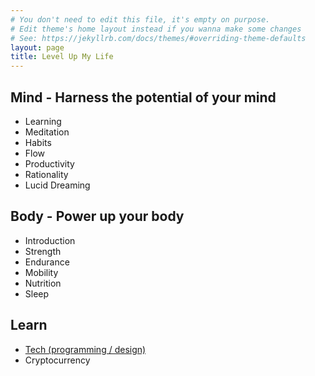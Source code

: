 ```yaml
---
# You don't need to edit this file, it's empty on purpose.
# Edit theme's home layout instead if you wanna make some changes
# See: https://jekyllrb.com/docs/themes/#overriding-theme-defaults
layout: page
title: Level Up My Life
---
```


## Mind - Harness the potential of your mind
* Learning
* Meditation
* Habits
* Flow
* Productivity
* Rationality
* Lucid Dreaming

## Body - Power up your body
* Introduction
* Strength
* Endurance
* Mobility
* Nutrition
* Sleep

## Learn
* [Tech (programming / design)](https://github.com/sindresorhus/awesome)
* Cryptocurrency
